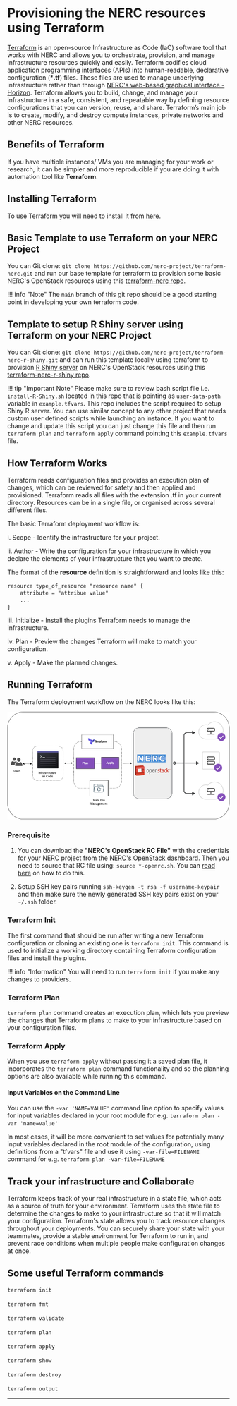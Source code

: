 # Provisioning the NERC resources using Terraform

[Terraform](https://www.hashicorp.com/products/terraform/infrastructure-as-code)
is an open-source Infrastructure as Code (IaC) software tool that works
with NERC and allows you to orchestrate, provision, and manage infrastructure
resources quickly and easily. Terraform codifies cloud application programming
interfaces (APIs) into human-readable, declarative configuration (***.tf**) files.
These files are used to manage underlying infrastructure rather than through
[NERC's web-based graphical interface - Horizon](https://stack.nerc.mghpcc.org).
Terraform allows you to build, change, and manage your infrastructure in a safe,
consistent, and repeatable way by defining resource configurations that you can
version, reuse, and share. Terraform’s main job is to create, modify, and destroy
compute instances, private networks and other NERC resources.

## Benefits of Terraform

If you have multiple instances/ VMs you are managing for your work or research,
it can be simpler and more reproducible if you are doing it with automation tool
like **Terraform**.

## Installing Terraform

To use Terraform you will need to install it from [here](https://www.terraform.io/downloads).

## Basic Template to use Terraform on your NERC Project

You can Git clone: `git clone https://github.com/nerc-project/terraform-nerc.git`
and run our base template for terraform to provision some basic NERC's OpenStack
resources using this [terraform-nerc repo](https://github.com/nerc-project/terraform-nerc.git).

!!! info "Note"
    The `main` branch of this git repo should be a good starting point in developing
    your own terraform code.

## Template to setup R Shiny server using Terraform on your NERC Project

You can Git clone: `git clone https://github.com/nerc-project/terraform-nerc-r-shiny.git`
and can run this template locally using terraform to provision
[R Shiny server](https://www.rstudio.com/products/shiny/shiny-server/) on NERC's
OpenStack resources using this [terraform-nerc-r-shiny repo](https://github.com/nerc-project/terraform-nerc-r-shiny.git).

!!! tip "Important Note"
    Please make sure to review bash script file i.e. `install-R-Shiny.sh` located
    in this repo that is pointing as `user-data-path` variable in `example.tfvars`.
    This repo includes the script required to setup Shiny R server. You can use
    similar concept to any other project that needs custom user defined scripts
    while launching an instance. If you want to change and update this script you
    can just change this file and then run `terraform plan` and `terraform apply`
    command pointing this `example.tfvars` file.

## How Terraform Works

Terraform reads configuration files and provides an execution plan of changes, which
can be reviewed for safety and then applied and provisioned. Terraform reads all
files with the extension .tf in your current directory. Resources can be in a
single file, or organised across several different files.

The basic Terraform deployment workflow is:

i. Scope - Identify the infrastructure for your project.

ii. Author - Write the configuration for your infrastructure in which you
declare the elements of your infrastructure that you want to create.

The format of the **resource** definition is straightforward and looks like this:

    resource type_of_resource "resource name" {
        attribute = "attribue value"
        ...
    }

iii. Initialize - Install the plugins Terraform needs to manage the infrastructure.

iv. Plan - Preview the changes Terraform will make to match your configuration.

v. Apply - Make the planned changes.

## Running Terraform

The Terraform deployment workflow on the NERC looks like this:

![Automating NERC resources using Terraform](images/NERC-Terrform.png)

### Prerequisite

1. You can download the **"NERC's OpenStack RC File"** with the credentials for
your NERC project from the [NERC's OpenStack dashboard](https://stack.nerc.mghpcc.org/).
Then you need to source that RC file using: `source *-openrc.sh`. You can
[read here](https://github.com/nerc-project/terraform-nerc#how-to-get-credential-to-connect-nercs-openstack)
on how to do this.

2. Setup SSH key pairs running `ssh-keygen -t rsa -f username-keypair` and then
make sure the newly generated SSH key pairs exist on your `~/.ssh` folder.

### Terraform Init

The first command that should be run after writing a new Terraform configuration
or cloning an existing one is `terraform init`. This command is used to initialize
a working directory containing Terraform configuration files and install the plugins.

!!! info "Information"
    You will need to run `terraform init` if you make any changes to providers.

### Terraform Plan

`terraform plan` command creates an execution plan, which lets you preview the changes
that Terraform plans to make to your infrastructure based on your configuration files.

### Terraform Apply

When you use `terraform apply` without passing it a saved plan file, it incorporates
the `terraform plan` command functionality and so the planning options are also
available while running this command.

#### Input Variables on the Command Line

You can use the `-var 'NAME=VALUE'` command line option to specify values for input
variables declared in your root module for e.g. `terraform plan -var 'name=value'`

In most cases, it will be more convenient to set values for potentially many input
variables declared in the root module of the configuration, using definitions from
a "tfvars" file and use it using `-var-file=FILENAME` command for e.g.
`terraform plan -var-file=FILENAME`

## Track your infrastructure and Collaborate

Terraform keeps track of your real infrastructure in a state file, which acts as
a source of truth for your environment. Terraform uses the state file to determine
the changes to make to your infrastructure so that it will match your configuration.
Terraform's state allows you to track resource changes throughout your deployments.
You can securely share your state with your teammates, provide a stable environment
for Terraform to run in, and prevent race conditions when multiple people make
configuration changes at once.

## Some useful Terraform commands

    terraform init

    terraform fmt

    terraform validate

    terraform plan

    terraform apply

    terraform show

    terraform destroy

    terraform output

---
